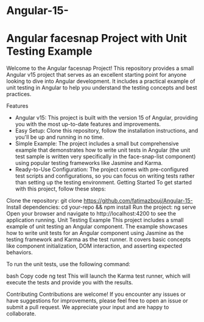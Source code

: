 # Angular-15-
# Angular facesnap Project with Unit Testing Example
Welcome to the Angular facesnap Project! This repository provides a small Angular v15 project that serves as an excellent starting point for anyone looking to dive into Angular development. It includes a practical example of unit testing in Angular to help you understand the testing concepts and best practices.

Features
- Angular v15: This project is built with the version 15 of Angular, providing you with the most up-to-date features and improvements.
- Easy Setup: Clone this repository, follow the installation instructions, and you'll be up and running in no time.
- Simple Example: The project includes a small but comprehensive example that demonstrates how to write unit tests in Angular (the unit test sample is written very      specifically in the face-snap-list component) using popular testing frameworks like Jasmine and Karma.
- Ready-to-Use Configuration: The project comes with pre-configured test scripts and configurations, so you can focus on writing tests rather than setting up the testing environment.
Getting Started
To get started with this project, follow these steps:

Clone the repository: git clone https://github.com/fatimazbouj/Angular-15-
Install dependencies: cd your-repo && npm install
Run the project: ng serve
Open your browser and navigate to http://localhost:4200 to see the application running.
Unit Testing Example
This project includes a small example of unit testing an Angular component. The example showcases how to write unit tests for an Angular component using Jasmine as the testing framework and Karma as the test runner. It covers basic concepts like component initialization, DOM interaction, and asserting expected behaviors.

To run the unit tests, use the following command:

bash
Copy code
ng test
This will launch the Karma test runner, which will execute the tests and provide you with the results.

Contributing
Contributions are welcome! If you encounter any issues or have suggestions for improvements, please feel free to open an issue or submit a pull request. We appreciate your input and are happy to collaborate.
